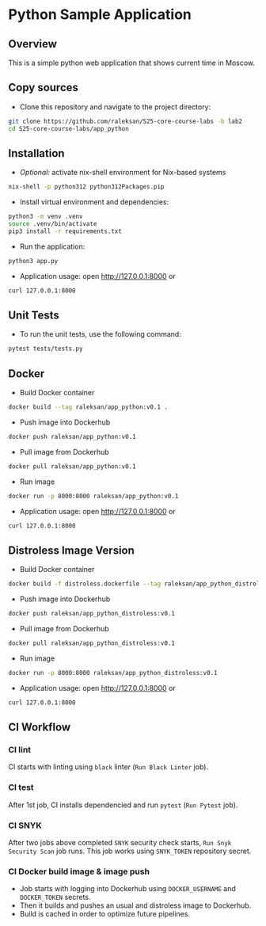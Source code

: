 # Python Sample Application

## Overview

This is a simple python web application that shows current time in Moscow.

## Copy sources

- Clone this repository and navigate to the project directory:

```bash
git clone https://github.com/raleksan/S25-core-course-labs -b lab2
cd S25-core-course-labs/app_python
```

## Installation

- _Optional:_ activate nix-shell environment for Nix-based systems

```bash
nix-shell -p python312 python312Packages.pip
```

- Install virtual environment and dependencies:

```bash
python3 -m venv .venv
source .venv/bin/activate
pip3 install -r requirements.txt
```

- Run the application:

```bash
python3 app.py
```

- Application usage: open <http://127.0.0.1:8000> or

```bash
curl 127.0.0.1:8000
```

## Unit Tests

- To run the unit tests, use the following command:

```bash
pytest tests/tests.py
```

## Docker

- Build Docker container

```bash
docker build --tag raleksan/app_python:v0.1 .
```

- Push image into Dockerhub

```bash
docker push raleksan/app_python:v0.1
```

- Pull image from Dockerhub

```bash
docker pull raleksan/app_python:v0.1
```

- Run image

```bash
docker run -p 8000:8000 raleksan/app_python:v0.1
```

- Application usage: open <http://127.0.0.1:8000> or

```bash
curl 127.0.0.1:8000
```

## Distroless Image Version

- Build Docker container

```bash
docker build -f distroless.dockerfile --tag raleksan/app_python_distroless:v0.1 .
```

- Push image into Dockerhub

```bash
docker push raleksan/app_python_distroless:v0.1
```

- Pull image from Dockerhub

```bash
docker pull raleksan/app_python_distroless:v0.1
```

- Run image

```bash
docker run -p 8000:8000 raleksan/app_python_distroless:v0.1
```

- Application usage: open <http://127.0.0.1:8000> or

```bash
curl 127.0.0.1:8000
```

## CI Workflow

### CI lint

CI starts with linting using `black` linter (`Run Black Linter` job).

### CI test

After 1st job, CI installs dependencied and run `pytest` (`Run Pytest` job).

### CI SNYK

After two jobs above completed `SNYK` security check starts, `Run Snyk Security Scan` job runs.
This job works using `SNYK_TOKEN` repository secret.

### CI Docker build image & image push

- Job starts with logging into Dockerhub using `DOCKER_USERNAME` and `DOCKER_TOKEN` secrets.
- Then it builds and pushes an usual and distroless image to Dockerhub.
- Build is cached in order to optimize future pipelines.

